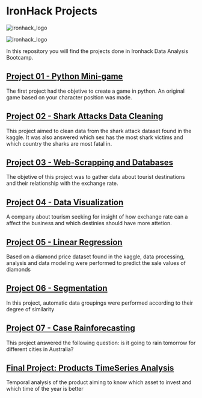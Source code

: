 
# IronHack Projects  

![ironhack_logo](https://user-images.githubusercontent.com/60548465/87075256-71961c00-c1f6-11ea-90b0-0084ab91b75c.png "Ironhack logo")

![ironhack_logo](https://user-images.githubusercontent.com/60548465/87075256-71961c00-c1f6-11ea-90b0-0084ab91b75c.png)


In this repository you will find the projects done in Ironhack Data Analysis Bootcamp. 

## [Project 01 - Python Mini-game](https://github.com/rafaelbazzanella/Projetos/tree/master/Projeto%2001%20-%20Python%20mini-game)
The first project had the objetive to create a game in python. An original game based on your character position was made. 


## [Project 02 - Shark Attacks Data Cleaning](https://github.com/rafaelbazzanella/Projetos/tree/master/Projeto%2002%20-%20Shark%20Attacks)
This project aimed to clean data from the shark attack dataset found in the kaggle. It was also answered which sex has the most shark victims and which country the sharks are most fatal in.


## [Project 03 - Web-Scrapping and Databases](https://github.com/rafaelbazzanella/Projetos/tree/master/Projeto%2003%20-%20Web-Scraping%20and%20Databases)
The objetive of this project was to gather data about tourist destinations and their relationship with the exchange rate. 


## [Project 04 - Data Visualization](https://github.com/rafaelbazzanella/Projetos/tree/master/Projeto%2004%20-%20Data%20Visualization%20Project)
A company about tourism seeking for insight of how exchange rate can a affect the business and which destinies should have more attetion.

## [Project 05 - Linear Regression](https://github.com/rafaelbazzanella/Projetos/tree/master/Project%2005%20-%20Linear%20Regression)
Based on a diamond price dataset found in the kaggle, data processing, analysis and data modeling were performed to predict the sale values ​​of diamonds

## [Project 06 - Segmentation](https://github.com/rafaelbazzanella/Projetos/tree/master/Projeto%2006%20-%20Segmentation)
In this project, automatic data groupings were performed according to their degree of similarity

## [Project 07 - Case Rainforecasting](https://github.com/rafaelbazzanella/Projetos/tree/master/Projeto%2007%20-%20Case-Itau-Rainforecasting)
This project answered the following question: is it going to rain tomorrow for different cities in Australia?

## [Final Project: Products TimeSeries Analysis](https://github.com/rafaelbazzanella/Projetos/tree/master/Projeto%20Final%20IronHack)
Temporal analysis of the product aiming to know which asset to invest and which time of the year is better





